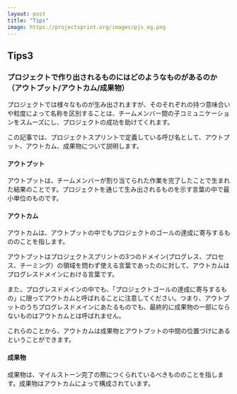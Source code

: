 ```yaml
---
layout: post
title: "Tips"
image: https://projectsprint.org/images/pjs_og.png
---
```


## Tips3

### プロジェクトで作り出されるものにはどのようなものがあるのか（アウトプット/アウトカム/成果物）

プロジェクトでは様々なものが生み出されますが、そのそれぞれの持つ意味合いや粒度によって名称を区別することは、チームメンバー間の子コミュニケーションをスムーズにし、プロジェクトの成功を助けてくれます。

この記事では、プロジェクトスプリントで定義している呼び名として、アウトプット、アウトカム、成果物について説明します。

#### アウトプット
アウトプットは、チームメンバーが割り当てられた作業を完了したことで生まれた結果のことです。プロジェクトを通じて生み出されるものを示す言葉の中で最小単位のものです。

#### アウトカム
アウトカムは、アウトプットの中でもプロジェクトのゴールの達成に寄与するもののことを指します。

アウトプットはプロジェクトスプリントの3つのドメイン(プログレス、プロセス、チーミング）の領域を問わず使える言葉であったのに対して、アウトカムはプログレスドメインにおける言葉です。

また、プログレスドメインの中でも、「プロジェクトゴールの達成に寄与するもの」に限ってアウトカムと呼ばれることに注意してください。つまり、アウトプットのうちプログレスドメインにあたるものでも、最終的に成果物の一部にならないものはアウトカムとは呼ばれません。

これらのことから、アウトカムは成果物とアウトプットの中間の位置づけにあるということができます。

#### 成果物
成果物は、マイルストーン完了の際につくられているべきもののことを指します。成果物はアウトカムによって構成されています。
